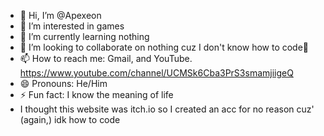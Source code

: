 - 👋 Hi, I’m @Apexeon
- 👀 I’m interested in games
- 🌱 I’m currently learning nothing
- 💞️ I’m looking to collaborate on nothing cuz I don't know how to code🤷
- 📫 How to reach me: Gmail, and YouTube. https://www.youtube.com/channel/UCMSk6Cba3PrS3smamjiigeQ
- 😄 Pronouns: He/Him
- ⚡ Fun fact: I know the meaning of life
- I thought this website was itch.io so I created an acc for no reason cuz' (again,) idk how to code

